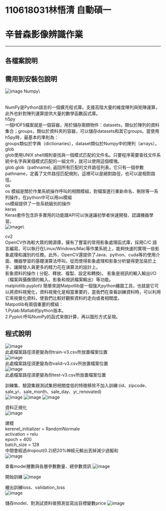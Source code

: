 # 110618031林悟清  自動碩一
辛普森影像辨識作業
=====
-----
各檔案說明
-------


需用到安裝包說明
------
![image](https://user-images.githubusercontent.com/94088141/147402850-cefd6a30-e848-4bb2-bfef-926a98f2628c.png)
Numpy\
######
NumPy是Python語言的一個擴充程式庫。支援高階大量的維度陣列與矩陣運算，此外也針對陣列運算提供大量的數學函數函式庫。\
h5py\
一個HDF5檔案就是一個容器，用於儲存兩類物件：datasets，類似於陣列的資料集合；groups，類似於資料夾的容器，可以儲存datasets和其它groups。當使用h5py時，最基本的準則為：\
groups類似於字典（dictionaries），dataset類似於Numpy中的陣列（arrays）。\
glob\
glob使用UNIX shell規則查找與一個模式匹配的文件名。只要程序需要查找文件系統中名字與某個模式匹配的一組文件，就可以使用這個模塊。 \
glob.glob（pathname), 返回所有匹配的文件路徑列表。它只有一個參數pathname，定義了文件路徑匹配規則，這裡可以是絕對路徑，也可以是相對路徑。\
os\
os 模組是關於作業系統操作呼叫的相關模組，對檔案進行重新命名、刪除等一系列操作，在python中可以用os模組\
os模組提供了一些系統級別的操作\
keras\
Keras套件包含許多實用的功能跟API可以快速讓初學者快速開發、認識機器學習。\
![image](https://user-images.githubusercontent.com/94088141/147403879-641fb661-e7fc-4938-b8df-47c15de91bf1.png)\

cv2\
OpenCV作為較大眾的開源庫，擁有了豐富的常用影象處理函式庫，採用C/C 語言編寫，可以執行在Linux/Windows/Mac等作業系統上，能夠快速的實現一些影象處理和識別的任務。此外，OpenCV還提供了Java、python、cuda等的使用介面、機器學習的基礎演算法呼叫，從而使得影象處理和影象分析變得更加易於上手，讓開發人員更多的精力花在演算法的設計上。\
影象資料的操作 ( 分配、釋放、複製、設定和轉換)。 影象是視訊的輸入輸出I/O （檔案與攝像頭的輸入、影象和視訊檔案輸出）等功能。\
matplotlib.pyplot\t
簡單來說Matpotlib是一個強大python繪圖工具，也就是它可以將資料視覺化，資料視覺化是相當重要的，當我們在查看訓練資料時，可以利用它來視覺化資料，使我們比較好觀察資料的走向或者相關度。\
Matpotlib有兩個重要的模組：\
1.Pylab:Matlab的python版本。\
2.Pyplot:呼叫NumPy的函式來做計算，再以圖形方式呈現。

程式說明
------
![image](https://user-images.githubusercontent.com/94088141/143763858-6c2184cf-cb5a-45ac-9b4b-8d9d33f1f1ce.png)\
此處檔案路徑須更變為你train-v3.csv所放置檔案位置\
![image](https://user-images.githubusercontent.com/94088141/143763935-ed05381b-a4fc-4865-917e-53cc35818ce3.png)\
此處檔案路徑須更變為你valid-v3.csv所放置檔案位置\
![image](https://user-images.githubusercontent.com/94088141/143763941-4e620bac-74dd-4897-8185-296139bcb934.png)\
此處檔案路徑須更變為你test-v3.csv所放置檔案位置

訓練集、驗證集跟測試集把相關度低的特徵移除不加入訓練:(id、zipcode、sale_yr、sale_month、sale_day、yr_renovated)\
![image](https://user-images.githubusercontent.com/94088141/143765610-58153fa4-187b-4440-a264-7836c3ae8f32.png)
![image](https://user-images.githubusercontent.com/94088141/143765620-8921c94f-68b0-430c-87d3-81a3d34be349.png)
![image](https://user-images.githubusercontent.com/94088141/143765630-8f71de2d-b6a5-4955-b0dd-d5624153200c.png)


資料正規化\
![image](https://user-images.githubusercontent.com/94088141/143765638-3b7db877-391c-404b-8f84-d0ac0e553488.png)

建模\
kerenel_initializer = RandomNormale\
activation = relu\
epoch = 400 \
batch_size = 128\
中間會經過dropout(0.2)把20%神經元輸出丟掉減少過擬和\
![image](https://user-images.githubusercontent.com/94088141/143765642-deb05f57-ec32-4e5e-a495-3981a94cf240.png)


查看model層數與各層參數數量、總參數資訊
![image](https://user-images.githubusercontent.com/94088141/143765649-aa33d335-5a23-4e6a-99ea-568f1b7a4114.png)

開始訓練
![image](https://user-images.githubusercontent.com/94088141/143765657-3b3d74cd-6b26-4a67-9e21-bfbf24dd294d.png)

繪出訓練loss、validation_loss\
![image](https://user-images.githubusercontent.com/94088141/143765666-931eff39-d776-43f0-8b2d-17635796135e.png)

儲存model、對測試資料做預測並寫出目標變數price
![image](https://user-images.githubusercontent.com/94088141/143765671-c04a270a-e918-4f2d-b8c3-bb71f1e5e139.png)



